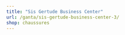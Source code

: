 ```yaml
---
title: "Sis Gertude Business Center"
url: /ganta/sis-gertude-business-center-3/
shop: chaussures
---
```


